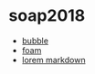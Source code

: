 # soap2018

- [bubble](bubble.md)
- [foam](foam.md)
- [lorem markdown](https://jaspervdj.be/lorem-markdownum/)


